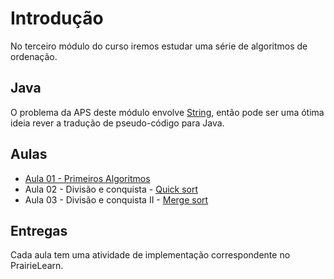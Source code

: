 # Introdução

No terceiro módulo do curso iremos estudar uma série de algoritmos de ordenação. 


## Java

O problema da APS deste módulo envolve [String](../00-Algoritmos/java/strings.md), então pode ser uma ótima ideia rever a tradução de pseudo-código para Java. 

## Aulas

- [Aula 01 - Primeiros Algoritmos](ordenacao-simples.md)
- Aula 02 - Divisão e conquista - [Quick sort](quick-sort.md)
- Aula 03 - Divisão e conquista II - [Merge sort](merge-sort.md)

## Entregas

Cada aula tem uma atividade de implementação correspondente no PrairieLearn. 